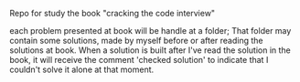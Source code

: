 Repo for study the book "cracking the code interview"

each problem presented at book will be handle at a folder; That folder may contain some solutions, made by myself before or after reading the solutions at book.
When a solution is built after I've read the solution in the book, it will receive the comment 'checked solution' to indicate that I couldn't solve it alone at that moment.

